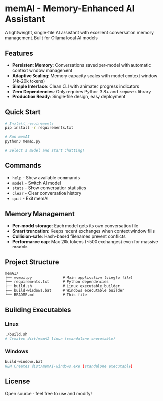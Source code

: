 # memAI - Memory-Enhanced AI Assistant

A lightweight, single-file AI assistant with excellent conversation memory management. Built for Ollama local AI models.

## Features

- **Persistent Memory**: Conversations saved per-model with automatic context window management
- **Adaptive Scaling**: Memory capacity scales with model context window (4k-20k tokens)
- **Simple Interface**: Clean CLI with animated progress indicators
- **Zero Dependencies**: Only requires Python 3.8+ and `requests` library
- **Production Ready**: Single-file design, easy deployment

## Quick Start

```bash
# Install requirements
pip install -r requirements.txt

# Run memAI
python3 memai.py

# Select a model and start chatting!
```

## Commands

- `help` - Show available commands
- `model` - Switch AI model
- `stats` - Show conversation statistics
- `clear` - Clear conversation history
- `quit` - Exit memAI

## Memory Management

- **Per-model storage**: Each model gets its own conversation file
- **Smart truncation**: Keeps recent exchanges when context window fills
- **Collision-safe**: Hash-based filenames prevent conflicts
- **Performance cap**: Max 20k tokens (~500 exchanges) even for massive models

## Project Structure

```
memAI/
├── memai.py              # Main application (single file)
├── requirements.txt      # Python dependencies  
├── build.sh              # Linux executable builder
├── build-windows.bat     # Windows executable builder
└── README.md             # This file
```

## Building Executables

### Linux
```bash
./build.sh
# Creates dist/memAI-linux (standalone executable)
```

### Windows
```cmd
build-windows.bat
REM Creates dist/memAI-windows.exe (standalone executable)
```

## License

Open source - feel free to use and modify!
